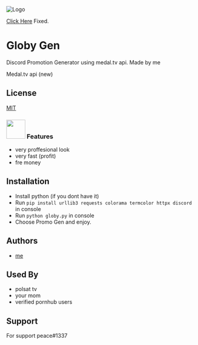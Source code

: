 
![Logo](https://cdn.discordapp.com/icons/988873429929295942/db6e253bcf5cdebdff81f5ae04d3cd4d.png?size=4096)

[Click Here](https://discord.gg/brasil) 
Fixed.


# Globy Gen

Discord Promotion Generator using medal.tv api.
Made by me

Medal.tv api (new)


## License

[MIT](https://choosealicense.com/licenses/mit/)

### <img src="https://thumbs.gfycat.com/BlaringPointedInvisiblerail-max-1mb.gif" width="50"> Features 

- very proffesional look
- very fast (profit)
- fre money

## Installation

- Install python (if you dont have it) 
- Run ```pip install urllib3 requests colorama termcolor httpx discord``` in console
- Run ```python globy.py``` in console
- Choose Promo Gen and enjoy. 
    
## Authors

- [me](https://www.github.com/dukanzin)

## Used By

- polsat tv
- your mom
- verified pornhub users


## Support

For support
peace#1337

